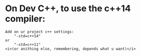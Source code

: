 <h1>On Dev C++, to use the c++14 compiler:</h1>

	Add on ur project c++ settings:
		"-std=c++14"
	or 	
		"-std=c++11"
	<i>(or anithing else, remembering, depends what u want)</i>

